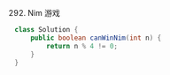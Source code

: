 292. Nim 游戏

```java
class Solution {
    public boolean canWinNim(int n) {
        return n % 4 != 0;
    }
}
```